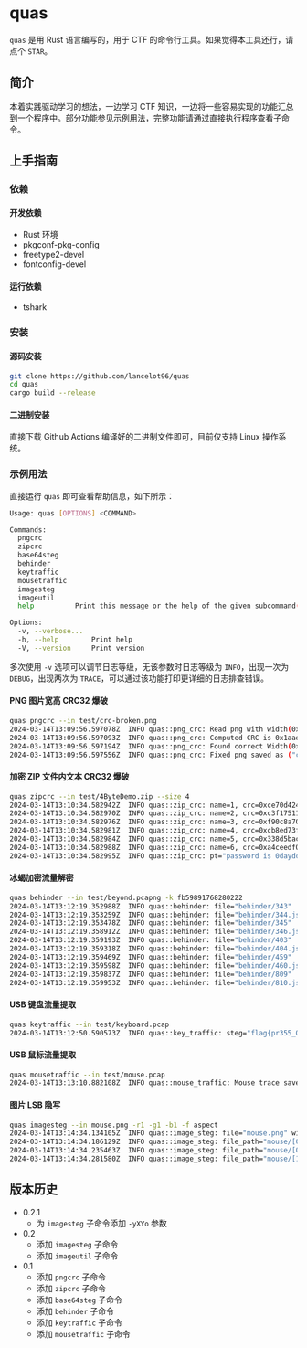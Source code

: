 # quas

`quas` 是用 Rust 语言编写的，用于 CTF 的命令行工具。如果觉得本工具还行，请点个 `STAR`。

## 简介

本着实践驱动学习的想法，一边学习 CTF 知识，一边将一些容易实现的功能汇总到一个程序中。部分功能参见示例用法，完整功能请通过直接执行程序查看子命令。

## 上手指南

### 依赖

#### 开发依赖

- Rust 环境
- pkgconf-pkg-config
- freetype2-devel
- fontconfig-devel

#### 运行依赖

- tshark

### 安装

#### 源码安装

```bash
git clone https://github.com/lancelot96/quas
cd quas
cargo build --release
```

#### 二进制安装

直接下载 Github Actions 编译好的二进制文件即可，目前仅支持 Linux 操作系统。

### 示例用法

直接运行 `quas` 即可查看帮助信息，如下所示：

```bash
Usage: quas [OPTIONS] <COMMAND>

Commands:
  pngcrc
  zipcrc
  base64steg
  behinder
  keytraffic
  mousetraffic
  imagesteg
  imageutil
  help          Print this message or the help of the given subcommand(s)

Options:
  -v, --verbose...
  -h, --help        Print help
  -V, --version     Print version
```

多次使用 `-v` 选项可以调节日志等级，无该参数时日志等级为 `INFO`，出现一次为 `DEBUG`，出现两次为 `TRACE`，可以通过该功能打印更详细的日志排查错误。

#### PNG 图片宽高 CRC32 爆破

```bash
quas pngcrc --in test/crc-broken.png
2024-03-14T13:09:56.597078Z  INFO quas::png_crc: Read png with width(0x135), height(0xe8) and CRC(0x93cf1eca).
2024-03-14T13:09:56.597093Z  INFO quas::png_crc: Computed CRC is 0x1aae416.
2024-03-14T13:09:56.597194Z  INFO quas::png_crc: Found correct Width(0x3fe).
2024-03-14T13:09:56.597556Z  INFO quas::png_crc: Fixed png saved as ("crc-broken-fixed.png").
```

#### 加密 ZIP 文件内文本 CRC32 爆破

```bash
quas zipcrc --in test/4ByteDemo.zip --size 4
2024-03-14T13:10:34.582942Z  INFO quas::zip_crc: name=1, crc=0xce70d424, pts=["pass"]
2024-03-14T13:10:34.582970Z  INFO quas::zip_crc: name=2, crc=0xc3f17511, pts=["word"]
2024-03-14T13:10:34.582976Z  INFO quas::zip_crc: name=3, crc=0xf90c8a70, pts=[" is "]
2024-03-14T13:10:34.582981Z  INFO quas::zip_crc: name=4, crc=0xcb8ed73f, pts=["0day"]
2024-03-14T13:10:34.582984Z  INFO quas::zip_crc: name=5, crc=0x338d5bac, pts=["dog6"]
2024-03-14T13:10:34.582988Z  INFO quas::zip_crc: name=6, crc=0xa4ceedf0, pts=["yyds"]
2024-03-14T13:10:34.582995Z  INFO quas::zip_crc: pt="password is 0daydog6yyds"
```

#### 冰蝎加密流量解密

```bash
quas behinder --in test/beyond.pcapng -k fb59891768280222
2024-03-14T13:12:19.352988Z  INFO quas::behinder: file="behinder/343"
2024-03-14T13:12:19.353259Z  INFO quas::behinder: file="behinder/344.json"
2024-03-14T13:12:19.353478Z  INFO quas::behinder: file="behinder/345"
2024-03-14T13:12:19.358912Z  INFO quas::behinder: file="behinder/346.json"
2024-03-14T13:12:19.359193Z  INFO quas::behinder: file="behinder/403"
2024-03-14T13:12:19.359318Z  INFO quas::behinder: file="behinder/404.json"
2024-03-14T13:12:19.359469Z  INFO quas::behinder: file="behinder/459"
2024-03-14T13:12:19.359598Z  INFO quas::behinder: file="behinder/460.json"
2024-03-14T13:12:19.359837Z  INFO quas::behinder: file="behinder/809"
2024-03-14T13:12:19.359953Z  INFO quas::behinder: file="behinder/810.json"
```

#### USB 键盘流量提取

```bash
quas keytraffic --in test/keyboard.pcap
2024-03-14T13:12:50.590573Z  INFO quas::key_traffic: steg="flag{pr355_0nwards_a2fee6e0}"
```

#### USB 鼠标流量提取

```bash
quas mousetraffic --in test/mouse.pcap
2024-03-14T13:13:10.882108Z  INFO quas::mouse_traffic: Mouse trace saved as ("mouse.png").
```

#### 图片 LSB 隐写

```bash
quas imagesteg --in mouse.png -r1 -g1 -b1 -f aspect
2024-03-14T13:14:34.134105Z  INFO quas::image_steg: file="mouse.png" width=1920 height=1080
2024-03-14T13:14:34.186129Z  INFO quas::image_steg: file_path="mouse/[0, 0, 1, 0].aspect.png"
2024-03-14T13:14:34.235463Z  INFO quas::image_steg: file_path="mouse/[0, 1, 0, 0].aspect.png"
2024-03-14T13:14:34.281580Z  INFO quas::image_steg: file_path="mouse/[1, 0, 0, 0].aspect.png"
```

## 版本历史

- 0.2.1
  - 为 `imagesteg` 子命令添加 `-yXYo` 参数
- 0.2
  - 添加 `imagesteg` 子命令
  - 添加 `imageutil` 子命令
- 0.1
  - 添加 `pngcrc` 子命令
  - 添加 `zipcrc` 子命令
  - 添加 `base64steg` 子命令
  - 添加 `behinder` 子命令
  - 添加 `keytraffic` 子命令
  - 添加 `mousetraffic` 子命令
